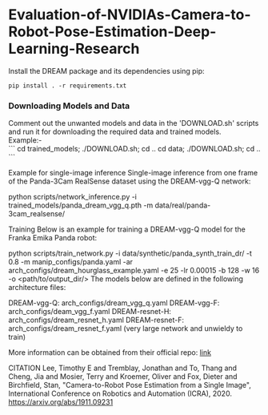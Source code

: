 # Evaluation-of-NVIDIAs-Camera-to-Robot-Pose-Estimation-Deep-Learning-Research

Install the DREAM package and its dependencies using pip:

```
pip install . -r requirements.txt
```

<h3> Downloading Models and Data </h3>
Comment out the unwanted models and data in the 'DOWNLOAD.sh' scripts and run it for downloading the required data and trained models. <br>
Example:- <br>
```
cd trained_models; ./DOWNLOAD.sh; cd ..
cd data; ./DOWNLOAD.sh; cd ..
```

Example for single-image inference
Single-image inference from one frame of the Panda-3Cam RealSense dataset using the DREAM-vgg-Q network:

python scripts/network_inference.py -i trained_models/panda_dream_vgg_q.pth -m data/real/panda-3cam_realsense/

Training
Below is an example for training a DREAM-vgg-Q model for the Franka Emika Panda robot:

python scripts/train_network.py -i data/synthetic/panda_synth_train_dr/ -t 0.8 -m manip_configs/panda.yaml -ar arch_configs/dream_hourglass_example.yaml -e 25 -lr 0.00015 -b 128 -w 16 -o <path/to/output_dir/>
The models below are defined in the following architecture files:

DREAM-vgg-Q: arch_configs/dream_vgg_q.yaml
DREAM-vgg-F: arch_configs/deam_vgg_f.yaml
DREAM-resnet-H: arch_configs/dream_resnet_h.yaml
DREAM-resnet-F: arch_configs/dream_resnet_f.yaml (very large network and unwieldy to train)

More information can be obtained from their official repo: [link](https://github.com/NVlabs/DREAM)

CITATION
  Lee, Timothy E and Tremblay, Jonathan and To, Thang and Cheng, Jia and Mosier, Terry and Kroemer, Oliver and Fox, Dieter and Birchfield, Stan, "Camera-to-Robot Pose Estimation from a Single Image", International Conference on Robotics and Automation (ICRA), 2020. https://arxiv.org/abs/1911.09231
